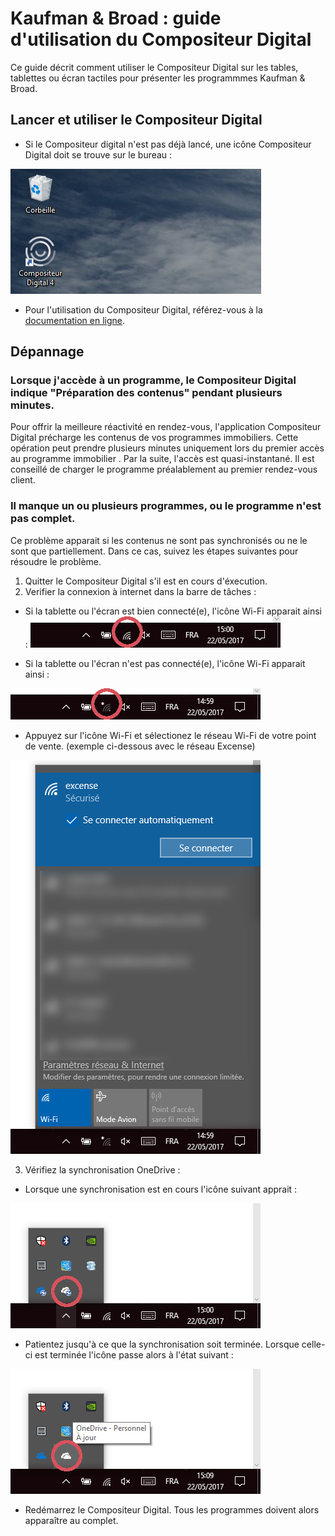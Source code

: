 # Kaufman & Broad : guide d'utilisation du Compositeur Digital

Ce guide décrit comment utiliser le Compositeur Digital sur les tables, tablettes ou écran tactiles pour présenter les programmmes Kaufman & Broad.


## Lancer et utiliser le Compositeur Digital

- Si le Compositeur digital n'est pas déjà lancé, une icône Compositeur Digital doit se trouve sur le bureau :

![Icône de lancement](img/ketb_launch_icon.jpg)

- Pour l'utilisation du Compositeur Digital, référez-vous à la [documentation en ligne](use.md).

## Dépannage

### Lorsque j'accède à un programme, le Compositeur Digital indique "Préparation des contenus" pendant plusieurs minutes.

Pour offrir la meilleure réactivité en rendez-vous, l'application Compositeur Digital précharge les contenus de vos programmes immobiliers. Cette opération peut prendre plusieurs minutes uniquement lors du premier accès au programme immobilier . Par la suite, l'accès est quasi-instantané. Il est conseillé de charger le programme préalablement au premier rendez-vous client.

### Il manque un ou plusieurs programmes, ou le programme n'est pas complet.

Ce problème apparait si les contenus ne sont pas synchronisés ou ne le sont que partiellement. Dans ce cas, suivez les étapes suivantes pour résoudre le problème.

1. Quitter le Compositeur Digital s'il est en cours d'éxecution.
2. Verifier la connexion à internet dans la barre de tâches :

- Si la tablette ou l'écran est bien connecté(e), l'icône Wi-Fi apparait ainsi :
![connexion ok](img/ketb_net_ok.jpg)

- Si la tablette ou l'écran n'est pas connecté(e), l'icône Wi-Fi apparait ainsi :

![connexion ko](img/ketb_net_ko.jpg)

- Appuyez sur l'icône Wi-Fi et sélectionez le réseau Wi-Fi de votre point de vente. (exemple ci-dessous avec le réseau Excense) 

![connect](img/ketb_net_connect.jpg)

3. Vérifiez la synchronisation OneDrive :
- Lorsque une synchronisation est en cours l'icône suivant apprait :  

![synchro](img/ketb_onedrive_sync.jpg)

- Patientez jusqu'à ce que la synchronisation soit terminée. Lorsque celle-ci est terminée l'icône passe alors à l'état suivant :

![onedrive ok](img/ketb_onedrive_ok.jpg)

- Redémarrez le Compositeur Digital. Tous les programmes doivent alors apparaître au complet.
